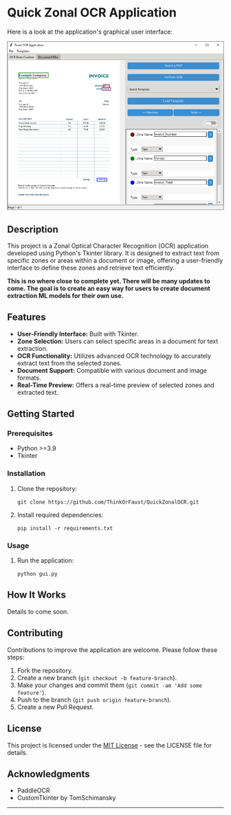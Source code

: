 # Quick Zonal OCR Application


Here is a look at the application's graphical user interface:

![GUI Screenshot](static/ZonalOCR-Example.PNG)


## Description

This project is a Zonal Optical Character Recognition (OCR) application developed using Python's Tkinter library. It is designed to extract text from specific zones or areas within a document or image, offering a user-friendly interface to define these zones and retrieve text efficiently.

**This is no where close to complete yet. There will be many updates to come. The goal is to create an easy way for users to create document extraction ML models for their own use.**

## Features

- **User-Friendly Interface:** Built with Tkinter.
- **Zone Selection:** Users can select specific areas in a document for text extraction.
- **OCR Functionality:** Utilizes advanced OCR technology to accurately extract text from the selected zones.
- **Document Support:** Compatible with various document and image formats.
- **Real-Time Preview:** Offers a real-time preview of selected zones and extracted text.

## Getting Started

### Prerequisites

- Python >=3.9
- Tkinter

### Installation

1. Clone the repository:
   ```
   git clone https://github.com/ThinkOrFaust/QuickZonalOCR.git
   ```
2. Install required dependencies:
   ```
   pip install -r requirements.txt
   ```

### Usage

1. Run the application:
   ```
   python gui.py
   ```

## How It Works

Details to come soon.

## Contributing

Contributions to improve the application are welcome. Please follow these steps:

1. Fork the repository.
2. Create a new branch (`git checkout -b feature-branch`).
3. Make your changes and commit them (`git commit -am 'Add some feature'`).
4. Push to the branch (`git push origin feature-branch`).
5. Create a new Pull Request.

## License

This project is licensed under the [MIT License](LICENSE) - see the LICENSE file for details.

## Acknowledgments

- PaddleOCR
- CustomTkinter by TomSchimansky

---

